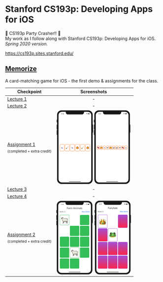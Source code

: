 # Stanford CS193p: Developing Apps for iOS
🎉 CS193p Party Crasher!! 🎉<br>
My work as I follow along with Stanford CS193p: Developing Apps for iOS.<br>
*Spring 2020 version.*

https://cs193p.sites.stanford.edu/

## [Memorize](https://github.com/solitaryewe/Stanford-CS193p/tree/main/Memorize)

A card-matching game for iOS - the first demo & assignments for the class.

| Checkpoint | Screenshots |
| ---------- | :----: |
| [Lecture 1](https://github.com/solitaryewe/Stanford-CS193p/tree/c41f770c27f67ac2ba2482e481e70bf2a1f26aee/Memorize/Memorize) | - |
| [Lecture 2](https://github.com/solitaryewe/Stanford-CS193p/tree/ccadae35a86ceb286f00c57cc4a31c17e3924de0/Memorize/Memorize) | - |
| [Assignment 1](https://github.com/solitaryewe/Stanford-CS193p/blob/main/Memorize/Assignment1.md)<br><sub>(completed + extra credit)</sub> | ![Assignment 1](https://github.com/solitaryewe/Stanford-CS193p/blob/main/Memorize/Screenshots/Assignment1a-small.png)![Assignment 1](https://github.com/solitaryewe/Stanford-CS193p/blob/main/Memorize/Screenshots/Assignment1b-small.png) |
| [Lecture 3](https://github.com/solitaryewe/Stanford-CS193p/tree/fbdec3388a4b0e8d5a29d2e2c770f8479568142a/Memorize/Memorize) | - |
| [Lecture 4](https://github.com/solitaryewe/Stanford-CS193p/tree/fd041fa8ee964278f5faeb7eccf4200654af2cbe/Memorize/Memorize) | - |
| [Assignment 2](https://github.com/solitaryewe/Stanford-CS193p/blob/main/Memorize/Assignment2.md)<br><sub>(completed + extra credit)</sub> | ![Assignment 2](https://github.com/solitaryewe/Stanford-CS193p/blob/main/Memorize/Screenshots/Assignment2a-small.png) ![Assignment 2](https://github.com/solitaryewe/Stanford-CS193p/blob/main/Memorize/Screenshots/Assignment2b-small.png) |
